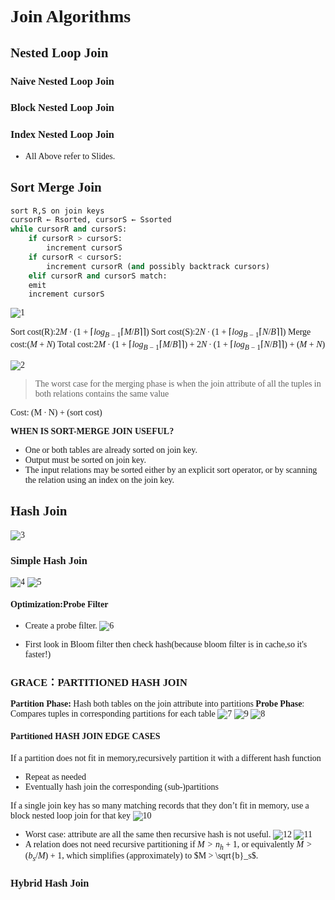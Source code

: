 <font face = "Times New Roman" >


# Join Algorithms
## Nested Loop Join
### Naive Nested Loop Join
### Block Nested Loop Join
### Index Nested Loop Join
* All Above refer to Slides.
## Sort Merge Join
```python
sort R,S on join keys
cursorR ← Rsorted, cursorS ← Ssorted
while cursorR and cursorS:
    if cursorR > cursorS:
        increment cursorS
    if cursorR < cursorS:
        increment cursorR (and possibly backtrack cursors)
    elif cursorR and cursorS match:
    emit
    increment cursorS
```

![1](1.png)

Sort cost(R):$2M∙ (1 + ⌈log_{B-1}⌈M/ B⌉⌉)$
Sort cost(S):$2N∙ (1 + ⌈log_{B-1}⌈N/ B⌉⌉)$
Merge cost:$(M + N)$
Total cost:$2M∙ (1 + ⌈log_{B-1}⌈M/ B⌉⌉) + 2N∙ (1 + ⌈log_{B-1}⌈N/ B⌉⌉) + (M + N)$

![2](2.png)
> The worst case for the merging phase is when the join attribute of  all the tuples in both relations contains the same value

Cost: (M ∙ N) + (sort cost)

**WHEN IS SORT-MERGE JOIN USEFUL?**
* One or both tables are already sorted on join key.
* Output must be sorted on join key.
* The input relations may be sorted either by an explicit sort operator, or by scanning the relation using an index on the join key.

## Hash Join
![3](3.png)
### Simple Hash Join
![4](4.png)
![5](5.png)

#### Optimization:Probe Filter
* Create a probe filter.
![6](6.png)

* First look in Bloom filter then check hash(because bloom filter is in cache,so it's faster!)

### GRACE：PARTITIONED HASH JOIN
**Partition Phase:** Hash both tables on the join attribute into partitions
**Probe Phase**: Compares tuples in corresponding partitions for each table
![7](7.png)
![9](9.png)
![8](8.png)
#### Partitioned HASH JOIN EDGE CASES
If a partition does not fit in memory,recursively partition it with a different hash function
* Repeat as needed
* Eventually hash join the corresponding (sub-)partitions

If a single join key has so many matching records that they don’t fit in memory, use a block nested loop join for that key
![10](10.png)
* Worst case: attribute are all the same then recursive hash is not useful.
![12](12.png)
![11](11.png)
* A relation does not need recursive partitioning if $M > n_h + 1$, or equivalently $M > (b_s/M) + 1$, which simplifies (approximately) to $M > \sqrt{b}_s$.


### Hybrid Hash Join

</font>